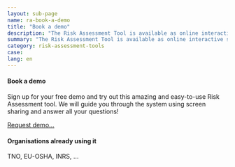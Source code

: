 ```yaml
---
layout: sub-page
name: ra-book-a-demo
title: "Book a demo"
description: "The Risk Assessment Tool is available as online interactive solution."
summary: "The Risk Assessment Tool is available as online interactive solution."
category: risk-assessment-tools
case: 
lang: en
---
```




#### Book a demo

Sign up for your free demo and try out this amazing and easy-to-use Risk Assessment tool. We will guide you through the system using screen sharing and answer all your questions!

<a href="mailto:info@syslab.com?subject=Risk Assessment Tools demo" class="icon-mail pat-button">Request demo…</a>


#### Organisations already using it

 TNO, EU-OSHA, INRS, …
